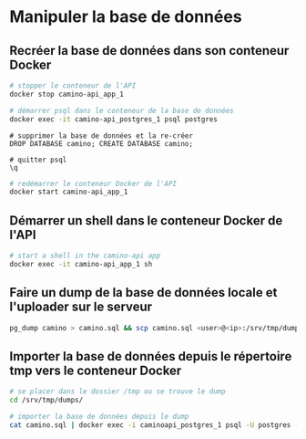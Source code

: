 # Manipuler la base de données

## Recréer la base de données dans son conteneur Docker

```sh
# stopper le conteneur de l'API
docker stop camino-api_app_1

# démarrer psql dans le conteneur de la base de données
docker exec -it camino-api_postgres_1 psql postgres
```

```psql
# supprimer la base de données et la re-créer
DROP DATABASE camino; CREATE DATABASE camino;

# quitter psql
\q
```

```sh
# redémarrer le conteneur Docker de l'API
docker start camino-api_app_1
```

## Démarrer un shell dans le conteneur Docker de l'API

```sh
# start a shell in the camino-api app
docker exec -it camino-api_app_1 sh
```

## Faire un dump de la base de données locale et l'uploader sur le serveur

```bash
pg_dump camino > camino.sql && scp camino.sql <user>@<ip>:/srv/tmp/dumps/camino.sql
```

## Importer la base de données depuis le répertoire tmp vers le conteneur Docker

```sh
# se placer dans le dossier /tmp ou se trouve le dump
cd /srv/tmp/dumps/

# importer la base de données depuis le dump
cat camino.sql | docker exec -i caminoapi_postgres_1 psql -U postgres -d camino
```
